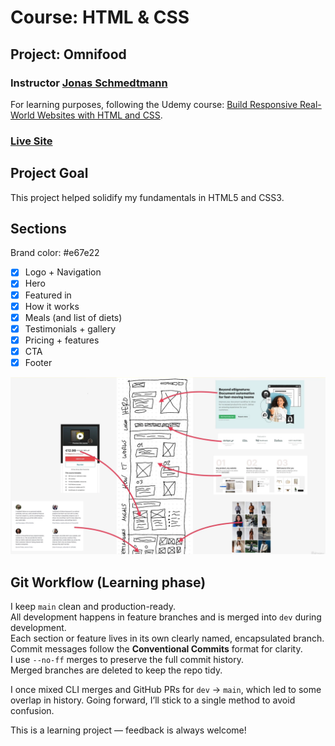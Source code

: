 # Course: HTML & CSS

## Project: Omnifood

### Instructor [Jonas Schmedtmann](https://jonas.io/)

For learning purposes, following the Udemy course:
[Build Responsive Real-World Websites with HTML and CSS](https://www.udemy.com/course/design-and-develop-a-killer-website-with-html5-and-css3/).

### [Live Site](https://omnifood-ren.netlify.app/)

## Project Goal

This project helped solidify my fundamentals in HTML5 and CSS3.

## Sections

Brand color: #e67e22

- [x] Logo + Navigation
- [x] Hero
- [x] Featured in
- [x] How it works
- [x] Meals (and list of diets)
- [x] Testimonials + gallery
- [x] Pricing + features
- [x] CTA
- [x] Footer

![Web Layout Draft](./omnifood-assets/plan.webp)

## Git Workflow (Learning phase)

I keep `main` clean and production-ready.  
All development happens in feature branches and is merged into `dev` during development.  
Each section or feature lives in its own clearly named, encapsulated branch.
Commit messages follow the **Conventional Commits** format for clarity.  
I use `--no-ff` merges to preserve the full commit history.  
Merged branches are deleted to keep the repo tidy.

I once mixed CLI merges and GitHub PRs for `dev` → `main`, which led to some overlap in history. 
Going forward, I’ll stick to a single method to avoid confusion.

This is a learning project — feedback is always welcome!
